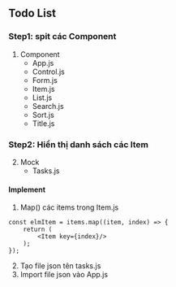 ## Todo List

### Step1: spit các Component

1. Component
    - App.js
    - Control.js
    - Form.js
    - Item.js
    - List.js
    - Search.js
    - Sort.js
    - Title.js

### Step2: Hiển thị danh sách các Item
2. Mock
    - Tasks.js
    
#### Implement
1. Map() các items trong Item.js
```
const elmItem = items.map((item, index) => {
    return (
        <Item key={index}/>
    );
});
```
2. Tạo file json tên tasks.js
3. Import file json vào App.js

